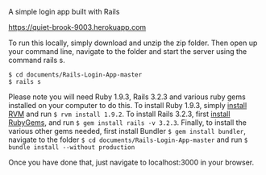 A simple login app built with Rails

https://quiet-brook-9003.herokuapp.com

To run this locally, simply download and unzip the zip folder. Then open up your command line, navigate to the folder and start the server using the command rails s.

```
$ cd documents/Rails-Login-App-master
$ rails s
```

Please note you will need Ruby 1.9.3, Rails 3.2.3 and various ruby gems installed on your computer to do this. To install Ruby 1.9.3, simply <A href="https://rvm.io/rvm/install">install RVM</a> and run ```$ rvm install 1.9.2```. To install Rails 3.2.3, first <a href="https://rubygems.org/pages/download">install RubyGems</a>, and run ```$ gem install rails -v 3.2.3```. Finally, to install the various other gems needed, first install Bundler ```$ gem install bundler```, navigate to the folder ```$ cd documents/Rails-Login-App-master``` and run ```$ bundle install --without production```

Once you have done that, just navigate to localhost:3000 in your browser. 
